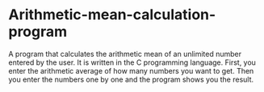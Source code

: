 # Arithmetic-mean-calculation-program
A program that calculates the arithmetic mean of an unlimited number entered by the user. 
It is written in the C programming language. 
First, you enter the arithmetic average of how many numbers you want to get. 
Then you enter the numbers one by one and the program shows you the result.
